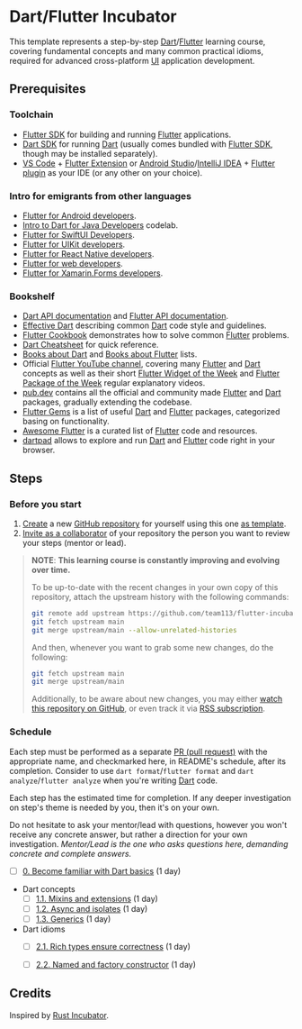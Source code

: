Dart/Flutter Incubator
======================

This template represents a step-by-step [Dart]/[Flutter] learning course, covering fundamental concepts and many common practical idioms, required for advanced cross-platform [UI] application development.




## Prerequisites


### Toolchain

- [Flutter SDK] for building and running [Flutter] applications. 
- [Dart SDK] for running [Dart] (usually comes bundled with [Flutter SDK], though may be installed separately).
- [VS Code] + [Flutter Extension] or [Android Studio]/[IntelliJ IDEA] + [Flutter plugin] as your IDE (or any other on your choice).


### Intro for emigrants from other languages

- [Flutter for Android developers].
- [Intro to Dart for Java Developers] codelab.
- [Flutter for SwiftUI Developers].
- [Flutter for UIKit developers].
- [Flutter for React Native developers].
- [Flutter for web developers].
- [Flutter for Xamarin.Forms developers].


### Bookshelf

- [Dart API documentation] and [Flutter API documentation].
- [Effective Dart] describing common [Dart] code style and guidelines.
- [Flutter Cookbook] demonstrates how to solve common [Flutter] problems.
- [Dart Cheatsheet] for quick reference.
- [Books about Dart] and [Books about Flutter] lists.
- Official [Flutter YouTube channel], covering many [Flutter] and [Dart] concepts as well as their short [Flutter Widget of the Week] and [Flutter Package of the Week] regular explanatory videos.
- [pub.dev] contains all the official and community made [Flutter] and [Dart] packages, gradually extending the codebase.
- [Flutter Gems] is a list of useful [Dart] and [Flutter] packages, categorized basing on functionality.
- [Awesome Flutter] is a curated list of [Flutter] code and resources.
- [dartpad] allows to explore and run [Dart] and [Flutter] code right in your browser.




## Steps


### Before you start

1. [Create][1] a new [GitHub repository] for yourself using this one [as template][11].
2. [Invite as a collaborator][12] of your repository the person you want to review your steps (mentor or lead).

> **NOTE**: **This learning course is constantly improving and evolving over time.** 
>
> To be up-to-date with the recent changes in your own copy of this repository, attach the upstream history with the following commands:
> ```bash
> git remote add upstream https://github.com/team113/flutter-incubator.git
> git fetch upstream main
> git merge upstream/main --allow-unrelated-histories
> ```
> And then, whenever you want to grab some new changes, do the following:
> ```bash
> git fetch upstream main
> git merge upstream/main
> ```
> Additionally, to be aware about new changes, you may either [watch this repository on GitHub][2], or even track it via [RSS subscription].


### Schedule

Each step must be performed as a separate [PR (pull request)][PR] with the appropriate name, and checkmarked here, in README's schedule, after its completion. Consider to use `dart format`/`flutter format` and `dart analyze`/`flutter analyze` when you're writing [Dart] code.

Each step has the estimated time for completion. If any deeper investigation on step's theme is needed by you, then it's on your own.

Do not hesitate to ask your mentor/lead with questions, however you won't receive any concrete answer, but rather a direction for your own investigation. _Mentor/Lead is the one who asks questions here, demanding concrete and complete answers._

- [ ] [0. Become familiar with Dart basics][Step 0] (1 day)
- Dart concepts
    - [ ] [1.1. Mixins and extensions][Step 1.1] (1 day)
    - [ ] [1.2. Async and isolates][Step 1.2] (1 day)
    - [ ] [1.3. Generics][Step 1.3] (1 day)
- Dart idioms
    - [ ] [2.1. Rich types ensure correctness][Step 2.1] (1 day)
    - [ ] [2.2. Named and factory constructor][Step 2.2] (1 day)




## Credits

Inspired by [Rust Incubator].




[Step 0]: 0_dart_basics
[Step 1.1]: 1_dart_concepts/1_1_mixins
[Step 1.2]: 1_dart_concepts/1_2_async
[Step 1.3]: 1_dart_concepts/1_3_generics
[Step 2.1]: 2_dart_idioms/2_1_type_safety
[Step 2.2]: 2_dart_idioms/2_2_factory

[Android Studio]: https://developer.android.com/studio
[Awesome Flutter]: https://github.com/Solido/awesome-flutter
[Books about Dart]: https://dart.dev/resources/books
[Books about Flutter]: https://docs.flutter.dev/resources/books
[Dart]: https://dart.dev
[Dart API documentation]: https://api.dart.dev
[Dart Cheatsheet]: https://dart.dev/codelabs/dart-cheatsheet
[Dart SDK]: https://dart.dev/get-dart
[dartpad]: https://dartpad.dev
[Effective Dart]: https://dart.dev/guides/language/effective-dart
[Flutter]: https://flutter.dev
[Flutter API documentation]: https://api.flutter.dev
[Flutter Cookbook]: https://docs.flutter.dev/cookbook
[Flutter Extension]: https://marketplace.visualstudio.com/items?itemName=Dart-Code.flutter
[Flutter for Android developers]: https://docs.flutter.dev/get-started/flutter-for/android-devs
[Flutter for React Native developers]: https://docs.flutter.dev/get-started/flutter-for/react-native-devs
[Flutter for SwiftUI Developers]: https://docs.flutter.dev/get-started/flutter-for/swiftui-devs
[Flutter for UIKit developers]: https://docs.flutter.dev/get-started/flutter-for/uikit-devs
[Flutter for Xamarin.Forms developers]: https://docs.flutter.dev/get-started/flutter-for/xamarin-forms-devs
[Flutter for web developers]: https://docs.flutter.dev/get-started/flutter-for/web-devs
[Flutter Gems]: https://fluttergems.dev
[Flutter Package of the Week]: https://www.youtube.com/playlist?list=PLjxrf2q8roU1quF6ny8oFHJ2gBdrYN_AK
[Flutter plugin]: https://plugins.jetbrains.com/plugin/9212-flutter
[Flutter SDK]: https://docs.flutter.dev/get-started/install
[Flutter Widget of the Week]: https://www.youtube.com/playlist?list=PLjxrf2q8roU23XGwz3Km7sQZFTdB996iG
[Flutter YouTube channel]: https://www.youtube.com/@flutterdev
[GitHub repository]: https://help.github.com/articles/github-glossary#repository
[IntelliJ IDEA]: https://www.jetbrains.com/idea/download
[Intro to Dart for Java Developers]: https://developers.google.com/codelabs/from-java-to-dart
[PR]: https://help.github.com/articles/github-glossary#pull-request
[RSS subscription]: https://github.com/team113/flutter-incubator/commits/main.atom
[Rust Incubator]: https://github.com/instrumentisto/rust-incubator
[pub.dev]: https://pub.dev
[UI]: https://en.wikipedia.org/wiki/User_interface
[VS Code]: https://code.visualstudio.com

[1]: https://github.com/team113/flutter-incubator/generate
[2]: https://github.com/team113/flutter-incubator/subscription
[11]: https://help.github.com/en/articles/creating-a-repository-from-a-template
[12]: https://help.github.com/en/articles/inviting-collaborators-to-a-personal-repository
